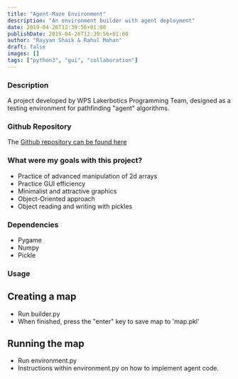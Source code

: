 ```yaml
---
title: "Agent-Maze Environment"
description: "An environment builder with agent deployment"
date: 2019-04-26T12:39:56+01:00
publishDate: 2019-04-26T12:39:56+01:00
author: "Rayyan Shaik & Rahul Mohan"
draft: false
images: []
tags: ["python3", "gui", "collaboration"]
---
```


### Description
A project developed by WPS Lakerbotics Programming Team, designed as a testing environment for
pathfinding "agent" algorithms.

### Github Repository
The [Github repository can be found here](https://github.com/rayyanshaik2022/Autoclickr/)

### What were my goals with this project?
* Practice of advanced manipulation of 2d arrays
* Practice GUI efficiency
* Minimalist and attractive graphics
* Object-Oriented approach
* Object reading and writing with pickles

### Dependencies
* Pygame
* Numpy
* Pickle


### Usage
## Creating a map
* Run builder.py
* When finished, press the "enter" key to save map to 'map.pkl'
## Running the map
* Run environment.py
* Instructions within environment.py on how to implement agent code.